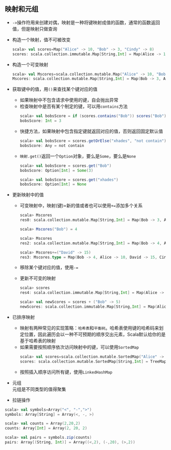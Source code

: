 ## 映射和元组
- `->`操作符用来创建对偶，映射是一种将键映射成值的函数，通常的函数返回值，但是映射只做查询
- 构造一个映射，值不可被改变
    ```scala
    scala> val scores=Map("Alice" -> 10, "Bob" -> 3, "Cindy" -> 8)
    scores: scala.collection.immutable.Map[String,Int] = Map(Alice -> 10, Bob -> 3, Cindy -> 8)
    ```
- 构造一个可变映射
     ```scala   
    scala> val Mscores=scala.collection.mutable.Map("Alice" -> 10, "Bob" -> 3, "Cindy" -> 8)
    Mscores: scala.collection.mutable.Map[String,Int] = Map(Bob -> 3, Alice -> 10, Cindy -> 8)
    ```

- 获取键中的值，用`()`来查找某个键对应的值
    - 如果映射中不包含请求中使用的键，自会抛出异常
    - 检查映射中是否有某个制定的键，可以用`contains`方法
        ```scala
        scala> val bobsScore = if (scores.contains("Bob")) scores("Bob") else 0
        bobsScore: Int = 3
        ```
    - 快捷方法，如果映射中包含指定键就返回对应的值，否则返回固定默认值
        ```scala
        scala> val bobsScore = scores.getOrElse("xhades", "not contain")
        bobsScore: Any = not contain
        ```
    -  `映射.get()`返回一个`Option`对象，要么是`Some`，要么是`None`
        ```scala
        scala> val bobsScore = scores.get("Bob")
        bobsScore: Option[Int] = Some(3)

        scala> val bobsScore = scores.get("xhades")
        bobsScore: Option[Int] = None
        ```

- 更新映射中的值  
    - 可变映射中，映射(键)=新的值或者也可以使用`+=`添加多个关系
        ```scala
        scala> Mscores
        res0: scala.collection.mutable.Map[String,Int] = Map(Bob -> 3, Alice -> 10, Cindy -> 8)

        scala> Mscores("Bob") = 4

        scala> Mscores
        res2: scala.collection.mutable.Map[String,Int] = Map(Bob -> 4, Alice -> 10, Cindy -> 8)

        scala> Mscores+=("David" -> 15)
        res3: Mscores.type = Map(Bob -> 4, Alice -> 10, David -> 15, Cindy -> 8)
        ```
    - 移除某个键对应的值，使用`-=`

    - 更新不可变的映射
        ```scala
        scala> scores
        res4: scala.collection.immutable.Map[String,Int] = Map(Alice -> 10, Bob -> 3, Cindy -> 8)

        scala> val newScores = scores + ("Bob" -> 5)
        newScores: scala.collection.immutable.Map[String,Int] = Map(Alice -> 10, Bob -> 5, Cindy -> 8)
        ```

- 已排序映射
    - 映射有两种常见的实现策略：`哈希表`和`平衡树`。哈希表使用键的哈希码来划定位置，因此遍历会以一种不可预期的顺序交出元素，Scala默认给你的是基于哈希表的映射
    - 如果需要按照顺序依次访问映射中的键，可以使用`SortedMap`
        ```scala
        scala> val scores=scala.collection.mutable.SortedMap("Alice" -> 10, "Fred" -> 5, "Bob" -> 4)
        scores: scala.collection.mutable.SortedMap[String,Int] = TreeMap(Alice -> 10, Bob -> 4, Fred -> 5)
        ```
    - 按照插入顺序访问所有键，使用`LinkedHashMap`

- 元组  
    元组是不同类型的值得聚集

- 拉链操作
```scala
scala> val symbols=Array("<", "-",">")
symbols: Array[String] = Array(<, -, >)

scala> val counts = Array(2,20,2)
counts: Array[Int] = Array(2, 20, 2)

scala> val pairs = symbols.zip(counts)
pairs: Array[(String, Int)] = Array((<,2), (-,20), (>,2))
```
